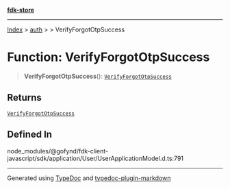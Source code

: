 [**fdk-store**](../../../README.md)
***

[Index](../../../API.md) > [auth](../../README.md) > [<internal>](../README.md) > VerifyForgotOtpSuccess

# Function: VerifyForgotOtpSuccess

> **VerifyForgotOtpSuccess**(): [`VerifyForgotOtpSuccess`](../type-aliases/type-alias.VerifyForgotOtpSuccess.md)

## Returns

[`VerifyForgotOtpSuccess`](../type-aliases/type-alias.VerifyForgotOtpSuccess.md)

## Defined In

node\_modules/@gofynd/fdk-client-javascript/sdk/application/User/UserApplicationModel.d.ts:791

***
Generated using [TypeDoc](https://typedoc.org/) and [typedoc-plugin-markdown](https://www.npmjs.com/package/typedoc-plugin-markdown)
